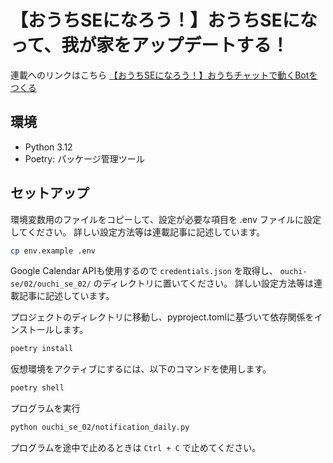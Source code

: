 # 【おうちSEになろう！】おうちSEになって、我が家をアップデートする！
連載へのリンクはこちら
 [【おうちSEになろう！】おうちチャットで動くBotをつくる](https://www.altx.co.jp/careetec/magazine/column/ikezawa-home-se2/)

## 環境
- Python 3.12
- Poetry: パッケージ管理ツール

## セットアップ
環境変数用のファイルをコピーして、設定が必要な項目を .env ファイルに設定してください。
詳しい設定方法等は連載記事に記述しています。

```bash
cp env.example .env
```

Google Calendar APIも使用するので `credentials.json` を取得し、 `ouchi-se/02/ouchi_se_02/` のディレクトリに置いてください。
詳しい設定方法等は連載記事に記述しています。


プロジェクトのディレクトリに移動し、pyproject.tomlに基づいて依存関係をインストールします。

```bash
poetry install
```

仮想環境をアクティブにするには、以下のコマンドを使用します。
```bash
poetry shell
```

プログラムを実行
```bash
python ouchi_se_02/notification_daily.py
```

プログラムを途中で止めるときは `Ctrl + C` で止めてください。
